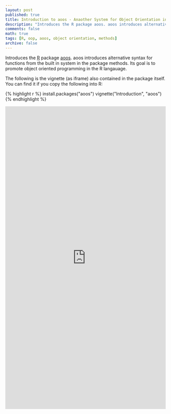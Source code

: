 ```yaml
---
layout: post
published: true
title: Introduction to aoos - Anaother System for Object Orientation in R
description: "Introduces the R package aoos. aoos introduces alternative syntax for functions from the built in system in the package methods. Its goal is to promote object oriented programming in the R langauage."
comments: false
math: true
tags: [R, oop, aoos, object orientation, methods]
archive: false
---
```


Introduces the [R](https://cran.r-project.org/) package [aoos](https://cran.r-project.org/package=aoos). aoos introduces alternative syntax for functions from the built in system in the package methods. Its goal is to promote object oriented programming in the R langauage.

The following is the vignette (as iframe) also contained in the package itself. You can find it if you copy the following into R:


{% highlight r %}
install.packages("aoos")
vignette("Introduction", "aoos")
{% endhighlight %}

<iframe width='100%' height='950' src="http://wahani.github.io/aoos/vignettes/Introduction.html" frameborder="0" allowfullscreen></iframe>

